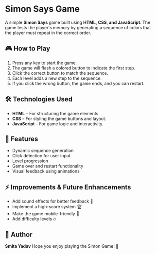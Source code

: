 # Simon Says Game

A simple **Simon Says** game built using **HTML, CSS, and JavaScript**. The game tests the player's memory by generating a sequence of colors that the player must repeat in the correct order.

## 🎮 How to Play
1. Press any key to start the game.
2. The game will flash a colored button to indicate the first step.
3. Click the correct button to match the sequence.
4. Each level adds a new step to the sequence.
5. If you click the wrong button, the game ends, and you can restart.

## 🛠 Technologies Used
- **HTML** – For structuring the game elements.
- **CSS** – For styling the game buttons and layout.
- **JavaScript** – For game logic and interactivity.

## 🚀 Features
- Dynamic sequence generation
- Click detection for user input
- Level progression
- Game over and restart functionality
- Visual feedback using animations

## ⚡ Improvements & Future Enhancements
- Add sound effects for better feedback 🎵
- Implement a high-score system 🏆
- Make the game mobile-friendly 📱
- Add difficulty levels 🔥

## 🎯 Author
**Smita Yadav**
Hope you enjoy playing the Simon Game! 🚀

